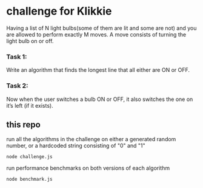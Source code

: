 # challenge for Klikkie

Having a list of N light bulbs(some of them are lit and some are not) and you are allowed to perform exactly M moves. A move consists of turning the light bulb on or off.

### Task 1:

Write an algorithm that finds the longest line that all either are ON or OFF.

### Task 2:

Now when the user switches a bulb ON or OFF, it also switches the one on it’s left (if it exists).

## this repo

run all the algorithms in the challenge on either a generated random number, or a hardcoded string consisting of "0" and "1"

```
node challenge.js
```

run performance benchmarks on both versions of each algorithm

```
node benchmark.js
```
